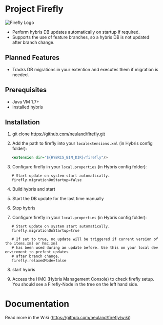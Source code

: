 # Project Firefly

![Firefly Logo](https://raw.githubusercontent.com/neuland/firefly/master/web/webroot/img/logo-bg.svg)

* Perform hybris DB updates automatically on startup if required.
* Supports the use of feature branches, so a hybris DB is not updated after branch change.
 
## Planned Features

* Tracks DB migrations in your extention and executes them if migration is needed.

## Prerequisites

* Java VM 1.7+
* Installed hybris

## Installation

1. git clone https://github.com/neuland/firefly.git

2. Add the path to firefly into your `localextensions.xml` (in Hybris config folder):
 ```xml
    <extension dir="${HYBRIS_BIN_DIR}/firefly"/>
 ```
3. Configure firefly in your `local.properties` (in Hybris config folder):
 ```properties
    # Start update on system start automatically.
    firefly.migrationOnStartup=false
 ```

4. Build hybris and start

5. Start the DB update for the last time manually

6. Stop hybris

7. Configure firefly in your `local.properties` (in Hybris config folder):
 ```properties
    # Start update on system start automatically.
    firefly.migrationOnStartup=true
    
    # If set to true, no update will be triggered if current version of the items.xml or hmc.xml 
    # has been used during an update before. Use this on your local dev enviroment to prefent updates 
    # after branch change.
    firefly.relaxedMode=false
 ```

8. start hybris

9. Access the HMC (Hybris Management Console) to check firefly setup. You should see a Firefly-Node in the tree on the left hand side.

# Documentation

Read more in the Wiki (https://github.com/neuland/firefly/wiki) 
